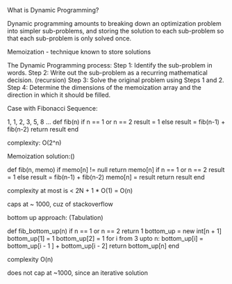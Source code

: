 What is Dynamic Programming?

Dynamic programming amounts to breaking down an optimization problem into simpler sub-problems, and storing the solution to each sub-problem so that each sub-problem is only solved once.

Memoization - technique known to store solutions

The Dynamic Programming process:
Step 1: Identify the sub-problem in words.
Step 2: Write out the sub-problem as a recurring mathematical decision. (recursion)
Step 3: Solve the original problem using Steps 1 and 2.
Step 4: Determine the dimensions of the memoization array and the direction in which it should be filled.


Case with Fibonacci Sequence:

1, 1, 2, 3, 5, 8 ...
def fib(n)
  if n == 1 or n == 2
  result = 1
  else
  result = fib(n-1) + fib(n-2)
return result
end

complexity: O(2^n)

Memoization solution:()


def fib(n, memo)
if memo[n]  != null
return memo[n]
if n == 1 or n == 2
result = 1
else
result = fib(n-1) + fib(n-2)
memo[n] = result
return result
end

complexity at most is < 2N + 1 * O(1) = O(n)

caps at ~ 1000, cuz of stackoverflow


bottom up approach: (Tabulation)

def fib_bottom_up(n)
  if n == 1 or n == 2
  return 1
  bottom_up = new int[n + 1]
  bottom_up[1] = 1
  bottom_up[2] = 1
  for i from 3 upto n:
  bottom_up[i] = bottom_up[i - 1 ] + bottom_up[i - 2]
  return bottom_up[n]
end

complexity O(n)

does not cap at ~1000, since an iterative solution
